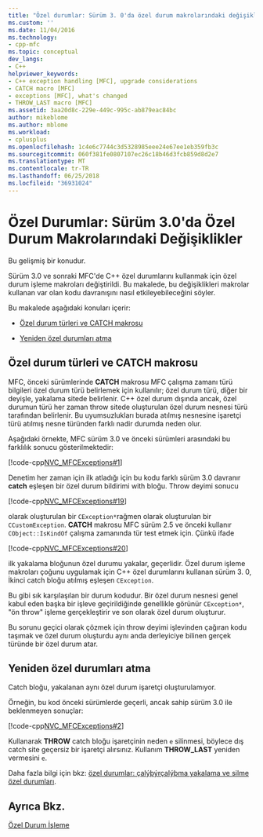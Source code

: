 ```yaml
---
title: "Özel durumlar: Sürüm 3. 0'da özel durum makrolarındaki değişiklikler | Microsoft Docs"
ms.custom: ''
ms.date: 11/04/2016
ms.technology:
- cpp-mfc
ms.topic: conceptual
dev_langs:
- C++
helpviewer_keywords:
- C++ exception handling [MFC], upgrade considerations
- CATCH macro [MFC]
- exceptions [MFC], what's changed
- THROW_LAST macro [MFC]
ms.assetid: 3aa20d8c-229e-449c-995c-ab879eac84bc
author: mikeblome
ms.author: mblome
ms.workload:
- cplusplus
ms.openlocfilehash: 1c4e6c7744c3d5328985eee24e67ee1eb359fb3c
ms.sourcegitcommit: 060f381fe0807107ec26c18b46d3fcb859d8d2e7
ms.translationtype: MT
ms.contentlocale: tr-TR
ms.lasthandoff: 06/25/2018
ms.locfileid: "36931024"
---
```

# <a name="exceptions-changes-to-exception-macros-in-version-30"></a>Özel Durumlar: Sürüm 3.0'da Özel Durum Makrolarındaki Değişiklikler
Bu gelişmiş bir konudur.  
  
 Sürüm 3.0 ve sonraki MFC'de C++ özel durumlarını kullanmak için özel durum işleme makroları değiştirildi. Bu makalede, bu değişiklikleri makrolar kullanan var olan kodu davranışını nasıl etkileyebileceğini söyler.  
  
 Bu makalede aşağıdaki konuları içerir:  
  
-   [Özel durum türleri ve CATCH makrosu](#_core_exception_types_and_the_catch_macro)  
  
-   [Yeniden özel durumları atma](#_core_re.2d.throwing_exceptions)  
  
##  <a name="_core_exception_types_and_the_catch_macro"></a> Özel durum türleri ve CATCH makrosu  
 MFC, önceki sürümlerinde **CATCH** makrosu MFC çalışma zamanı türü bilgileri özel durum türü belirlemek için kullanılır; özel durum türü, diğer bir deyişle, yakalama sitede belirlenir. C++ özel durum dışında ancak, özel durumun türü her zaman throw sitede oluşturulan özel durum nesnesi türü tarafından belirlenir. Bu uyumsuzlukları burada atılmış nesnesine işaretçi türü atılmış nesne türünden farklı nadir durumda neden olur.  
  
 Aşağıdaki örnekte, MFC sürüm 3.0 ve önceki sürümleri arasındaki bu farklılık sonucu gösterilmektedir:  
  
 [!code-cpp[NVC_MFCExceptions#1](../mfc/codesnippet/cpp/exceptions-changes-to-exception-macros-in-version-3-0_1.cpp)]  
  
 Denetim her zaman için ilk atladığı için bu kodu farklı sürüm 3.0 davranır **catch** eşleşen bir özel durum bildirimi with bloğu. Throw deyimi sonucu  
  
 [!code-cpp[NVC_MFCExceptions#19](../mfc/codesnippet/cpp/exceptions-changes-to-exception-macros-in-version-3-0_2.cpp)]  
  
 olarak oluşturulan bir `CException*`rağmen olarak oluşturulan bir `CCustomException`. **CATCH** makrosu MFC sürüm 2.5 ve önceki kullanır `CObject::IsKindOf` çalışma zamanında tür test etmek için. Çünkü ifade  
  
 [!code-cpp[NVC_MFCExceptions#20](../mfc/codesnippet/cpp/exceptions-changes-to-exception-macros-in-version-3-0_3.cpp)]  
  
 ilk yakalama bloğunun özel durumu yakalar, geçerlidir. Özel durum işleme makroları çoğunu uygulamak için C++ özel durumlarını kullanan sürüm 3. 0, İkinci catch bloğu atılmış eşleşen `CException`.  
  
 Bu gibi sık karşılaşılan bir durum kodudur. Bir özel durum nesnesi genel kabul eden başka bir işleve geçirildiğinde genellikle görünür `CException*`, "ön throw" işleme gerçekleştirir ve son olarak özel durum oluşturur.  
  
 Bu sorunu geçici olarak çözmek için throw deyimi işlevinden çağıran kodu taşımak ve özel durum oluşturdu aynı anda derleyiciye bilinen gerçek türünde bir özel durum atar.  
  
##  <a name="_core_re.2d.throwing_exceptions"></a> Yeniden özel durumları atma  
 Catch bloğu, yakalanan aynı özel durum işaretçi oluşturulamıyor.  
  
 Örneğin, bu kod önceki sürümlerde geçerli, ancak sahip sürüm 3.0 ile beklenmeyen sonuçlar:  
  
 [!code-cpp[NVC_MFCExceptions#2](../mfc/codesnippet/cpp/exceptions-changes-to-exception-macros-in-version-3-0_4.cpp)]  
  
 Kullanarak **THROW** catch bloğu işaretçinin neden `e` silinmesi, böylece dış catch site geçersiz bir işaretçi alırsınız. Kullanım **THROW_LAST** yeniden vermesini `e`.  
  
 Daha fazla bilgi için bkz: [özel durumlar: çalýþýrçalýþma yakalama ve silme özel durumları](../mfc/exceptions-catching-and-deleting-exceptions.md).  
  
## <a name="see-also"></a>Ayrıca Bkz.  
 [Özel Durum İşleme](../mfc/exception-handling-in-mfc.md)

